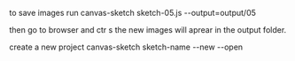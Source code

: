 to save images run 
canvas-sketch sketch-05.js --output=output/05

then go to browser and ctr s
the new images will aprear in the output folder.


create a new project 
canvas-sketch sketch-name --new --open
